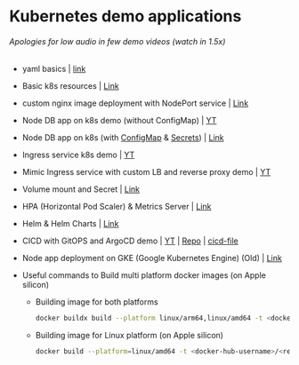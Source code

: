 # Kubernetes demo applications

###### Apologies for low audio in few demo videos (watch in 1.5x)
- yaml basics | [link](https://github.com/princebansal7/k8s-demos/tree/main/00.yaml-basics#yaml-basics)
- Basic k8s resources | [Link](https://github.com/princebansal7/k8s-demos/tree/main/01.noob-manifests)
- custom nginx image deployment with NodePort service | [Link](https://github.com/princebansal7/k8s-demos/blob/main/02.nginx-custom/manifest.yml)
- Node DB app on k8s demo (without ConfigMap) | [YT](https://youtu.be/Q7aZ8Jrl4E4?si=S0_ODgsWFMWjb7ZV)
- Node DB app on k8s (with [ConfigMap](https://github.com/princebansal7/k8s-demos/blob/main/04.node-configmap-secrets-k8s/ops/configmap.yml) & [Secrets](https://github.com/princebansal7/k8s-demos/blob/main/04.node-configmap-secrets-k8s/ops/secrets.yml)) | [Link](https://github.com/princebansal7/k8s-demos/blob/main/04.node-configmap-secrets-k8s/ops/deployment.yml)
- Ingress service k8s demo | [YT](https://youtu.be/vIvbZynxYDA)
- Mimic Ingress service with custom LB and reverse proxy demo | [YT](https://youtu.be/UhT6qguVWz8)
- Volume mount and Secret | [Link](https://github.com/princebansal7/k8s-demos/blob/main/07.node-secrets-volume-mount/deployment-volume-mount.yml)
- HPA (Horizontal Pod Scaler) & Metrics Server | [Link](https://github.com/princebansal7/k8s-demos/tree/main/09.hpa-cpu-intensive-demo#readme)
- Helm & Helm Charts | [Link](https://github.com/princebansal7/k8s-demos/tree/main/10.helm-custom-charts#readme)
- CICD with GitOPS and ArgoCD demo | [YT](https://youtu.be/1rP_r2Nizdc) | [Repo](https://github.com/princebansal7/gitops-argocd-k8s?tab=readme-ov-file#readme) | [cicd-file](https://github.com/princebansal7/npx-cicd-project/blob/main/.github/workflows/ci-cd.yaml)

- Node app deployment on GKE (Google Kubernetes Engine) (Old) | [Link](https://github.com/princebansal7/backend-docker-k8s?tab=readme-ov-file#readme)

- Useful commands to Build multi platform docker images (on Apple silicon)
  
  - Building image for both platforms
    ```bash
    docker buildx build --platform linux/arm64,linux/amd64 -t <docker-hub-username>/<repo-name>:<tag> --load .
    ```
  - Building image for Linux platform (on Apple silicon)
    ```bash
    docker build --platform=linux/amd64 -t <docker-hub-username>/<repo-name>:<tag> .
    ```
